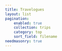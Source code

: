 ```yaml
---
title: Travelogues
layout: list
pagination:
    enabled: true
    collection: trips
    category: top
    sort_field: filename
needmasonry: true
---
```

